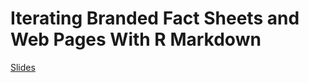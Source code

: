 # Iterating Branded Fact Sheets and Web Pages With R Markdown

[Slides](https://awunderground.github.io/2020-05-17_good-tech-fest/slides)
